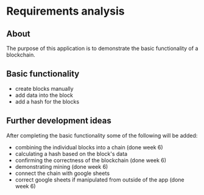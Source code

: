 # Requirements analysis

## About
 The purpose of this application is to demonstrate the basic functionality of a blockchain.
## Basic functionality
 - create blocks manually
 - add data into the block
 - add a hash for the blocks
## Further development ideas
 After completing the basic functionality some of the following will be added:
 - combining the individual blocks into a chain (done week 6)
 - calculating a hash based on the block's data
 - confirming the correctness of the blockchain (done week 6)
 - demonstrating mining (done week 6)
 - connect the chain with google sheets
 - correct google sheets if manipulated from outside of the app (done week 6)
